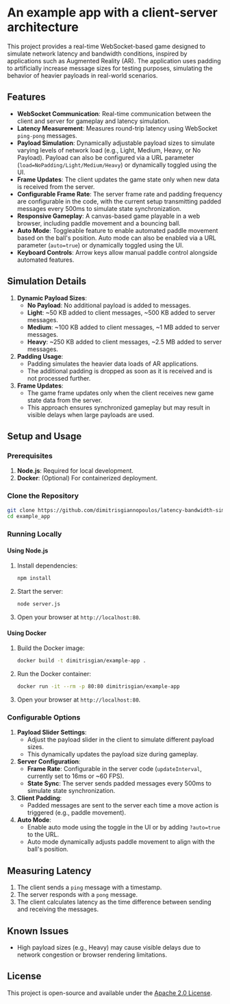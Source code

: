 
# An example app with a client-server architecture

This project provides a real-time WebSocket-based game designed to simulate network latency and bandwidth conditions, inspired by applications such as Augmented Reality (AR). The application uses padding to artificially increase message sizes for testing purposes, simulating the behavior of heavier payloads in real-world scenarios.

## Features

- **WebSocket Communication**: Real-time communication between the client and server for gameplay and latency simulation.
- **Latency Measurement**: Measures round-trip latency using WebSocket `ping-pong` messages.
- **Payload Simulation**: Dynamically adjustable payload sizes to simulate varying levels of network load (e.g., Light, Medium, Heavy, or No Payload). Payload can also be configured via a URL parameter (`load=NoPadding/Light/Medium/Heavy`) or dynamically toggled using the UI.
- **Frame Updates**: The client updates the game state only when new data is received from the server.
- **Configurable Frame Rate**: The server frame rate and padding frequency are configurable in the code, with the current setup transmitting padded messages every 500ms to simulate state synchronization.
- **Responsive Gameplay**: A canvas-based game playable in a web browser, including paddle movement and a bouncing ball.
- **Auto Mode**: Toggleable feature to enable automated paddle movement based on the ball's position. Auto mode can also be enabled via a URL parameter (`auto=true`) or dynamically toggled using the UI.
- **Keyboard Controls**: Arrow keys allow manual paddle control alongside automated features.

## Simulation Details

1. **Dynamic Payload Sizes**:
    - **No Payload**: No additional payload is added to messages.
    - **Light**: ~50 KB added to client messages, ~500 KB added to server messages.
    - **Medium**: ~100 KB added to client messages, ~1 MB added to server messages.
    - **Heavy**: ~250 KB added to client messages, ~2.5 MB added to server messages.
2. **Padding Usage**:
    - Padding simulates the heavier data loads of AR applications.
    - The additional padding is dropped as soon as it is received and is not processed further.
3. **Frame Updates**:
    - The game frame updates only when the client receives new game state data from the server.
    - This approach ensures synchronized gameplay but may result in visible delays when large payloads are used.

## Setup and Usage

### Prerequisites

1. **Node.js**: Required for local development.
2. **Docker**: (Optional) For containerized deployment.

### Clone the Repository

```bash
git clone https://github.com/dimitrisgiannopoulos/latency-bandwidth-simulator.git
cd example_app
```

### Running Locally

#### Using Node.js

1. Install dependencies:
   ```bash
   npm install
   ```
2. Start the server:
   ```bash
   node server.js
   ```
3. Open your browser at `http://localhost:80`.

#### Using Docker

1. Build the Docker image:
   ```bash
   docker build -t dimitrisgian/example-app .
   ```
2. Run the Docker container:
   ```bash
   docker run -it --rm -p 80:80 dimitrisgian/example-app
   ```
3. Open your browser at `http://localhost:80`.

### Configurable Options

1. **Payload Slider Settings**:
    - Adjust the payload slider in the client to simulate different payload sizes.
    - This dynamically updates the payload size during gameplay.
2. **Server Configuration**:
    - **Frame Rate**: Configurable in the server code (`updateInterval`, currently set to 16ms or ~60 FPS).
    - **State Sync**: The server sends padded messages every 500ms to simulate state synchronization.
3. **Client Padding**:
    - Padded messages are sent to the server each time a move action is triggered (e.g., paddle movement).
4. **Auto Mode**:
    - Enable auto mode using the toggle in the UI or by adding `?auto=true` to the URL.
    - Auto mode dynamically adjusts paddle movement to align with the ball's position.

## Measuring Latency

1. The client sends a `ping` message with a timestamp.
2. The server responds with a `pong` message.
3. The client calculates latency as the time difference between sending and receiving the messages.

## Known Issues

- High payload sizes (e.g., Heavy) may cause visible delays due to network congestion or browser rendering limitations.

## License

This project is open-source and available under the [Apache 2.0 License](LICENSE).